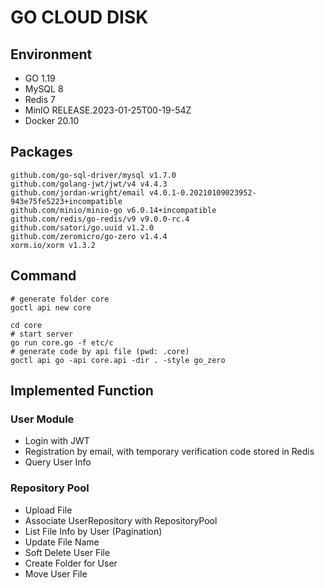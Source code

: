 # GO CLOUD DISK

## Environment

- GO 1.19
- MySQL 8
- Redis 7
- MinIO RELEASE.2023-01-25T00-19-54Z
- Docker 20.10

## Packages

```shell
github.com/go-sql-driver/mysql v1.7.0
github.com/golang-jwt/jwt/v4 v4.4.3
github.com/jordan-wright/email v4.0.1-0.20210109023952-943e75fe5223+incompatible
github.com/minio/minio-go v6.0.14+incompatible
github.com/redis/go-redis/v9 v9.0.0-rc.4
github.com/satori/go.uuid v1.2.0
github.com/zeromicro/go-zero v1.4.4
xorm.io/xorm v1.3.2
```

## Command

```text
# generate folder core
goctl api new core

cd core
# start server
go run core.go -f etc/c
# generate code by api file (pwd: .core)
goctl api go -api core.api -dir . -style go_zero
```

## Implemented Function

### User Module

- Login with JWT
- Registration by email, with temporary verification code stored in Redis
- Query User Info

### Repository Pool

- Upload File
- Associate UserRepository with RepositoryPool
- List File Info by User (Pagination)
- Update File Name
- Soft Delete User File
- Create Folder for User
- Move User File
